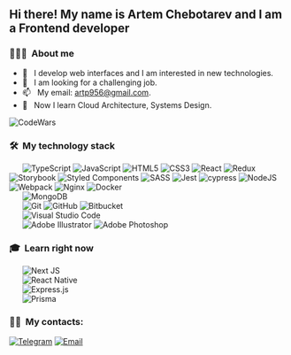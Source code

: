 
<h2> Hi there! My name is Artem Chebotarev and I am a Frontend developer</h2>

<h3> 👨🏻‍💻 &nbsp;About me</h3>

- 🤔 &nbsp; I develop web interfaces and I am interested in new technologies.
- 💼 &nbsp; I am looking for a challenging job.
- 📫 &nbsp; My email: artp956@gmail.com.
- 🌱 &nbsp; Now I learn Cloud Architecture, Systems Design.

![CodeWars](https://www.codewars.com/users/Artem1991/badges/large)

<h3> 🛠 &nbsp;My technology stack</h3>

<div>
&nbsp; &nbsp; &nbsp; <img src="https://img.shields.io/badge/typescript-%23007ACC.svg?style=for-the-badge&logo=typescript&logoColor=white" alt="TypeScript"/>
<img src="https://img.shields.io/badge/javascript-%23323330.svg?style=for-the-badge&logo=javascript&logoColor=%23F7DF1E" alt="JavaScript"/>
<img src="https://img.shields.io/badge/html5-%23E34F26.svg?style=for-the-badge&logo=html5&logoColor=white" alt="HTML5"/>
<img src="https://img.shields.io/badge/css3-%231572B6.svg?style=for-the-badge&logo=css3&logoColor=white" alt="CSS3"/>
<img src="https://img.shields.io/badge/react-%2320232a.svg?style=for-the-badge&logo=react&logoColor=%2361DAFB" alt="React"/>
<img src="https://img.shields.io/badge/redux-%23593d88.svg?style=for-the-badge&logo=redux&logoColor=white" alt="Redux"/>
<img src="https://img.shields.io/badge/-Storybook-FF4785?style=for-the-badge&logo=storybook&logoColor=white" alt="Storybook"/>
<img src="https://img.shields.io/badge/styled--components-DB7093?style=for-the-badge&logo=styled-components&logoColor=white" alt="Styled Components"/>
<img src="https://img.shields.io/badge/SASS-hotpink.svg?style=for-the-badge&logo=SASS&logoColor=white" alt="SASS"/>
<img src="https://img.shields.io/badge/-jest-%23C21325?style=for-the-badge&logo=jest&logoColor=white" alt="Jest"/>
<img src="https://img.shields.io/badge/-cypress-%23E5E5E5?style=for-the-badge&logo=cypress&logoColor=058a5e" alt="cypress"/>
<img src="https://img.shields.io/badge/node.js-6DA55F?style=for-the-badge&logo=node.js&logoColor=white" alt="NodeJS"/>
<img src="https://img.shields.io/badge/webpack-%238DD6F9.svg?style=for-the-badge&logo=webpack&logoColor=black" alt="Webpack"/>
<img src="https://img.shields.io/badge/nginx-%23009639.svg?style=for-the-badge&logo=nginx&logoColor=white" alt="Nginx"/>
<img src="https://img.shields.io/badge/docker-%230db7ed.svg?style=for-the-badge&logo=docker&logoColor=white" alt="Docker"/>
</div>
<div>
   &nbsp; &nbsp; &nbsp; <img src="https://img.shields.io/badge/MongoDB-%234ea94b.svg?style=for-the-badge&logo=mongodb&logoColor=white" alt="MongoDB"/>
  </div>
<div>
  &nbsp; &nbsp; &nbsp; <img src="https://img.shields.io/badge/git-%23F05033.svg?style=for-the-badge&logo=git&logoColor=white" alt="Git"/>
  <img src="https://img.shields.io/badge/github-%23121011.svg?style=for-the-badge&logo=github&logoColor=white" alt="GitHub"/>
  <img src="https://img.shields.io/badge/bitbucket-%230047B3.svg?style=for-the-badge&logo=bitbucket&logoColor=white" alt="Bitbucket"/>
  </div>
<div>
<div>
  &nbsp; &nbsp; &nbsp; <img src="https://img.shields.io/badge/Visual%20Studio%20Code-0078d7.svg?style=for-the-badge&logo=visual-studio-code&logoColor=white" alt="Visual Studio Code"/>
</div>
<div>
  &nbsp; &nbsp; &nbsp; <img src="https://img.shields.io/badge/adobe%20illustrator-%23FF9A00.svg?style=for-the-badge&logo=adobe%20illustrator&logoColor=white" alt="Adobe Illustrator"/>
  <img src="https://img.shields.io/badge/adobe%20photoshop-%2331A8FF.svg?style=for-the-badge&logo=adobe%20photoshop&logoColor=white" alt="Adobe Photoshop"/>
</div>

<h3> 🎓 &nbsp;Learn right now</h3>
  <div>
    &nbsp; &nbsp; &nbsp; <img src="https://img.shields.io/badge/Next-black?style=for-the-badge&logo=next.js&logoColor=white" alt="Next JS"/>
  </div>
  <div>
    &nbsp; &nbsp; &nbsp; <img src="https://img.shields.io/badge/react_native-%2320232a.svg?style=for-the-badge&logo=react&logoColor=%2361DAFB" alt="React Native"/>
  </div>
  <div>
    &nbsp; &nbsp; &nbsp; <img src="https://img.shields.io/badge/express.js-%23404d59.svg?style=for-the-badge&logo=express&logoColor=%2361DAFB" alt="Express.js"/>
  </div>
  <div>
    &nbsp; &nbsp; &nbsp; <img src="https://img.shields.io/badge/Prisma-3982CE?style=for-the-badge&logo=Prisma&logoColor=white" alt="Prisma"/>
  </div>

<h3> 🤝🏻 &nbsp;My contacts: </h3>

<p align="left">
<a href="https://t.me/ArtemCh1991"><img alt="Telegram" src="https://img.shields.io/badge/Telegram-ArtemCh1991-blue?style=flat-square&logo=telegram"></a>
<a href="mailto:avsingh@umass.edu"><img alt="Email" src="https://img.shields.io/badge/Email-artp956@gmail.com-blue?style=flat-square&logo=gmail"></a>
</p>
